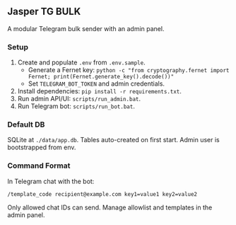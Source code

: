 ## Jasper TG BULK

A modular Telegram bulk sender with an admin panel.

### Setup

1. Create and populate `.env` from `.env.sample`.
   - Generate a Fernet key: `python -c "from cryptography.fernet import Fernet; print(Fernet.generate_key().decode())"`
   - Set `TELEGRAM_BOT_TOKEN` and admin credentials.
2. Install dependencies: `pip install -r requirements.txt`.
3. Run admin API/UI: `scripts/run_admin.bat`.
4. Run Telegram bot: `scripts/run_bot.bat`.

### Default DB

SQLite at `./data/app.db`. Tables auto-created on first start. Admin user is bootstrapped from env.

### Command Format

In Telegram chat with the bot:

`/template_code recipient@example.com key1=value1 key2=value2`

Only allowed chat IDs can send. Manage allowlist and templates in the admin panel.
